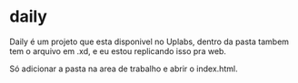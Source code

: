 # daily
Daily é um projeto que esta disponivel no Uplabs, dentro da pasta tambem tem o arquivo em .xd, e eu estou replicando isso pra web.

Só adicionar a pasta na area de trabalho e abrir o index.html.
